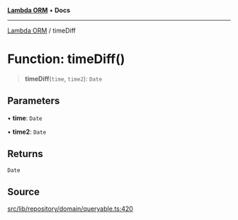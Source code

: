 [**Lambda ORM**](../README.md) • **Docs**

***

[Lambda ORM](../README.md) / timeDiff

# Function: timeDiff()

> **timeDiff**(`time`, `time2`): `Date`

## Parameters

• **time**: `Date`

• **time2**: `Date`

## Returns

`Date`

## Source

[src/lib/repository/domain/queryable.ts:420](https://github.com/lambda-orm/lambdaorm-base/blob/5d74b344f8322b5f4e53698b0a2759c1bc628a31/src/lib/repository/domain/queryable.ts#L420)
